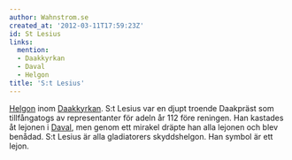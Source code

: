 ```yaml
---
author: Wahnstrom.se
created_at: '2012-03-11T17:59:23Z'
id: St Lesius
links:
  mention:
  - Daakkyrkan
  - Daval
  - Helgon
title: 'S:t Lesius'
---
```


[Helgon] inom [Daakkyrkan]. S:t Lesius var en djupt troende Daakpräst som tillfångatogs av
representanter för adeln år 112 före reningen. Han kastades åt lejonen i [Daval], men genom ett
mirakel dräpte han alla lejonen och blev benådad. S:t Lesius är alla gladiatorers skyddshelgon. Han
symbol är ett lejon.

  [Helgon]: Helgon
  [Daakkyrkan]: Daakkyrkan
  [Daval]: Daval